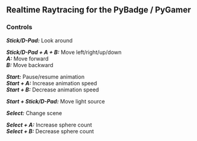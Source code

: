 ## Realtime Raytracing for the PyBadge / PyGamer
### Controls

***Stick/D-Pad:*** Look around  

***Stick/D-Pad + A + B:*** Move left/right/up/down  
***A:*** Move forward  
***B:*** Move backward  

***Start:*** Pause/resume animation  
***Start + A:*** Increase animation speed  
***Start + B:*** Decrease animation speed  

***Start + Stick/D-Pad:*** Move light source  

***Select:*** Change scene  

***Select + A:*** Increase sphere count  
***Select + B:*** Decrease sphere count  
